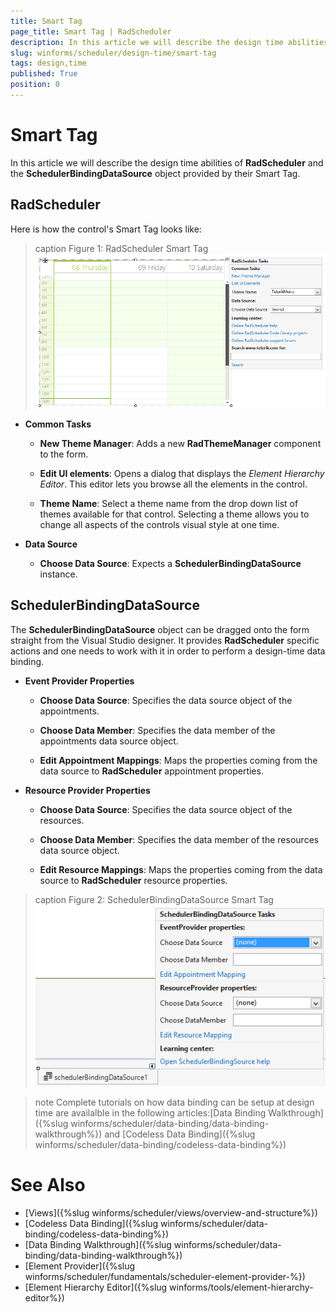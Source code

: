 ```yaml
---
title: Smart Tag
page_title: Smart Tag | RadScheduler
description: In this article we will describe the design time abilities of RadScheduler and the SchedulerBindingDataSource object provided by their Smart Tag.
slug: winforms/scheduler/design-time/smart-tag
tags: design,time
published: True
position: 0
---
```


# Smart Tag

In this article we will describe the design time abilities of __RadScheduler__ and the __SchedulerBindingDataSource__ object provided by their Smart Tag.

## RadScheduler

Here is how the control's Smart Tag looks like:

>caption Figure 1: RadScheduler Smart Tag
![radscheduler design time 001](images/radscheduler-design-time001.png)

* __Common Tasks__

	* __New Theme Manager__: Adds a new __RadThemeManager__ component to the form.

	* __Edit UI elements__: Opens a dialog that displays the *Element Hierarchy Editor*. This editor lets you browse all the elements in the control.

	* __Theme Name__: Select a theme name from the drop down list of themes available for that control. Selecting a theme allows you to change all aspects of the controls visual style at one time.

* __Data Source__

	* __Choose Data Source__: Expects a __SchedulerBindingDataSource__ instance.

## SchedulerBindingDataSource

The __SchedulerBindingDataSource__ object can be dragged onto the form straight from the Visual Studio designer. It provides __RadScheduler__ specific actions and one needs to work with it in order to perform a design-time data binding.

* __Event Provider Properties__

	* __Choose Data Source__: Specifies the data source object of the appointments.

	* __Choose Data Member__: Specifies the data member of the appointments data source object.

	* __Edit Appointment Mappings__: Maps the properties coming from the data source to __RadScheduler__ appointment properties.

* __Resource Provider Properties__

	* __Choose Data Source__: Specifies the data source object of the resources.

	* __Choose Data Member__: Specifies the data member of the resources data source object.

	* __Edit Resource Mappings__: Maps the properties coming from the data source to __RadScheduler__ resource properties.

>caption Figure 2: SchedulerBindingDataSource Smart Tag
![radscheduler design time 002](images/radscheduler-design-time002.png)

>note Complete tutorials on how data binding can be setup at design time are availalble in the following articles:[Data Binding Walkthrough]({%slug winforms/scheduler/data-binding/data-binding-walkthrough%}) and [Codeless Data Binding]({%slug winforms/scheduler/data-binding/codeless-data-binding%}) 
>

# See Also

* [Views]({%slug winforms/scheduler/views/overview-and-structure%})
* [Codeless Data Binding]({%slug winforms/scheduler/data-binding/codeless-data-binding%})
* [Data Binding Walkthrough]({%slug winforms/scheduler/data-binding/data-binding-walkthrough%})
* [Element Provider]({%slug winforms/scheduler/fundamentals/scheduler-element-provider-%})
* [Element Hierarchy Editor]({%slug winforms/tools/element-hierarchy-editor%})